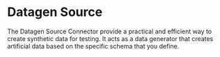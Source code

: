 # Datagen Source
The Datagen Source Connector provide a practical and efficient way to create synthetic data for testing. It acts as a data generator that creates artificial data based on the specific schema that you define.